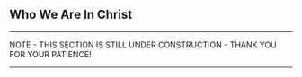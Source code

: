## Who We Are In Christ
___

NOTE - THIS SECTION IS STILL UNDER CONSTRUCTION - THANK YOU FOR YOUR PATIENCE!
___

